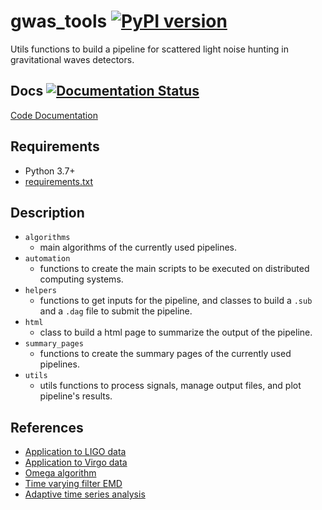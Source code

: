 # gwas_tools [![PyPI version](https://badge.fury.io/py/gwas-tools.svg)](https://badge.fury.io/py/gwas-tools)
Utils functions to build a pipeline for scattered light noise hunting in gravitational waves detectors.

## Docs [![Documentation Status](https://readthedocs.org/projects/gwas-tools/badge/?version=latest)](https://gwas-tools.readthedocs.io/en/latest/?badge=latest)

[Code Documentation](https://gwas-tools.readthedocs.io/en/latest/)

##  Requirements

- Python 3.7+
- [requirements.txt](requirements.txt)

## Description
- `algorithms`
  - main algorithms of the currently used pipelines.
- `automation`
  - functions to create the main scripts to be executed on distributed computing systems.
- `helpers`
  - functions to get inputs for the pipeline, and classes to build a `.sub` and a `.dag` file to submit the pipeline.
- `html`
  - class to build a html page to summarize the output of the pipeline.
- `summary_pages`
  - functions to create the summary pages of the currently used pipelines.
- `utils`
  - utils functions to process signals, manage output files, and plot pipeline's results.

## References
- [Application to LIGO data](https://iopscience.iop.org/article/10.1088/1361-6382/aa8e6b/meta) 
- [Application to Virgo data](https://iopscience.iop.org/article/10.1088/1361-6382/ab9719/meta) 
- [Omega algorithm](https://dspace.mit.edu/handle/1721.1/34388)
- [Time varying filter EMD](https://www.sciencedirect.com/science/article/pii/S0165168417301135?casa_token=e9Q5Bi85etAAAAAA:ow686chMeVLYYF4anHGXpMx_dNSzej0s3x9PJuCuyt1zYyyyYLUsOOw6VSWXQJgZQPgAUitW3IU)
- [Adaptive time series analysis](https://www.jstor.org/stable/pdf/53161.pdf?casa_token=ZqoSg2aXRR8AAAAA:c-vPcJu5-ymb9Z_zZmr3pD1twXy3pb7nBxyUN0oUUoJfKgVLX1MIQhGqovwLsNJFQSCDrXa3k7GFJPxfIJhkwAXO650sblUb3mnVphXSjg73yUpczlEj)

